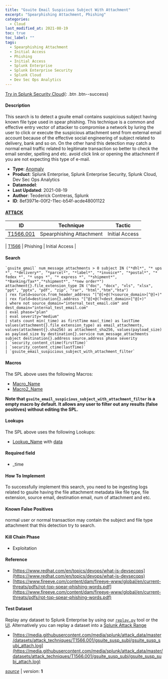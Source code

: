 ```yaml
---
title: "Gsuite Email Suspicious Subject With Attachment"
excerpt: "Spearphishing Attachment, Phishing"
categories:
  - Cloud
last_modified_at: 2021-08-19
toc: true
toc_label: ""
tags:
  - Spearphishing Attachment
  - Initial Access
  - Phishing
  - Initial Access
  - Splunk Enterprise
  - Splunk Enterprise Security
  - Splunk Cloud
  - Dev Sec Ops Analytics
---
```




[Try in Splunk Security Cloud](https://www.splunk.com/en_us/cyber-security.html){: .btn .btn--success}

#### Description

This search is to detect a gsuite email contains suspicious subject having known file type used in spear phishing. This technique is a common and effective entry vector of attacker to compromise a network by luring the user to click or execute the suspicious attachment send from external email account because of the effective social engineering of subject related to delivery, bank and so on. On the other hand this detection may catch a normal email traffic related to legitimate transaction so better to check the email sender, spelling and etc. avoid click link or opening the attachment if you are not expecting this type of e-mail.

- **Type**: [Anomaly](https://github.com/splunk/security_content/wiki/Detection-Analytic-Types)
- **Product**: Splunk Enterprise, Splunk Enterprise Security, Splunk Cloud, Dev Sec Ops Analytics
- **Datamodel**: 
- **Last Updated**: 2021-08-19
- **Author**: Teoderick Contreras, Splunk
- **ID**: 8ef3971e-00f2-11ec-b54f-acde48001122


#### [ATT&CK](https://attack.mitre.org/)

| ID             | Technique      |  Tactic           |
| -------------- | -------------- |------------------ |
| [T1566.001](https://attack.mitre.org/techniques/T1566/001/) | Spearphishing Attachment | Initial Access |

| [T1566](https://attack.mitre.org/techniques/T1566/) | Phishing | Initial Access |

#### Search

```
`gsuite_gmail` num_message_attachments > 0 subject IN ("*dhl*", "* ups *", "*delivery*", "*parcel*", "*label*", "*invoice*", "*postal*", "* fedex *", "* usps *", "* express *", "*shipment*", "*Banking/Tax*","*shipment*", "*new order*") attachment{}.file_extension_type IN ("doc", "docx", "xls", "xlsx", "ppt", "pptx", "pdf", "zip", "rar", "html","htm","hta") 
| rex field=source.from_header_address "[^@]+@(?<source_domain>[^@]+)" 
| rex field=destination{}.address "[^@]+@(?<dest_domain>[^@]+)" 
| where not source_domain="internal_test_email.com" and dest_domain="internal_test_email.com" 
| eval phase="plan" 
| eval severity="medium" 
| stats count min(_time) as firstTime max(_time) as lastTime values(attachment{}.file_extension_type) as email_attachments, values(attachment{}.sha256) as attachment_sha256, values(payload_size) as payload_size by destination{}.service num_message_attachments  subject destination{}.address source.address phase severity 
| `security_content_ctime(firstTime)` 
| `security_content_ctime(lastTime)` 
| `gsuite_email_suspicious_subject_with_attachment_filter`
```

#### Macros
The SPL above uses the following Macros:
* [Macro_Name](https://)
* [Macro2_Name](https://)

**Note that `gsuite_email_suspicious_subject_with_attachment_filter` is a empty macro by default. It allows any user to filter out any results (false positives) without editing the SPL.**

#### Lookups
The SPL above uses the following Lookups:

* [Lookup_Name]() with [data]()

#### Required field
* _time


#### How To Implement
To successfully implement this search, you need to be ingesting logs related to gsuite having the file attachment metadata like file type, file extension, source email, destination email, num of attachment and etc.

#### Known False Positives
normal user or normal transaction may contain the subject and file type attachment that this detection try to search.

#### Kill Chain Phase
* Exploitation






#### Reference

* [https://www.redhat.com/en/topics/devops/what-is-devsecops](https://www.redhat.com/en/topics/devops/what-is-devsecops)
* [https://www.fireeye.com/content/dam/fireeye-www/global/en/current-threats/pdfs/rpt-top-spear-phishing-words.pdf](https://www.fireeye.com/content/dam/fireeye-www/global/en/current-threats/pdfs/rpt-top-spear-phishing-words.pdf)



#### Test Dataset
Replay any dataset to Splunk Enterprise by using our [`replay.py`](https://github.com/splunk/attack_data#using-replaypy) tool or the [UI](https://github.com/splunk/attack_data#using-ui).
Alternatively you can replay a dataset into a [Splunk Attack Range](https://github.com/splunk/attack_range#replay-dumps-into-attack-range-splunk-server)

* [https://media.githubusercontent.com/media/splunk/attack_data/master/datasets/attack_techniques/T1566.001/gsuite_susp_subj/gsuite_susp_subj_attach.log](https://media.githubusercontent.com/media/splunk/attack_data/master/datasets/attack_techniques/T1566.001/gsuite_susp_subj/gsuite_susp_subj_attach.log)



[*source*](https://github.com/splunk/security_content/tree/develop/detections/cloud/gsuite_email_suspicious_subject_with_attachment.yml) \| *version*: **1**
